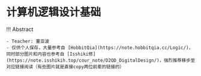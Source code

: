 # 计算机逻辑设计基础

!!! Abstract

    - Teacher: 董亚波
    - 仅供个人保存，大量参考自 [HobbitQia](https://note.hobbitqia.cc/Logic/)，同时部分图片和内容也参考自 [Isshiki修](https://note.isshikih.top/cour_note/D2QD_DigitalDesign/)，强烈推荐移步至对应链接阅读（有些图片就是直接copy两位前辈的链接的）
